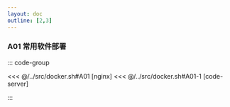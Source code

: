 ```yaml
---
layout: doc
outline: [2,3]
---
```


### A01 常用软件部署

::: code-group

<<< @/../src/docker.sh#A01 [nginx]
<<< @/../src/docker.sh#A01-1 [code-server]

:::